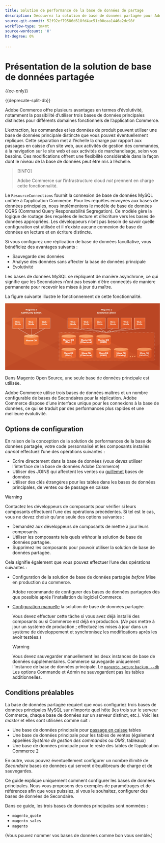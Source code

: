 ```yaml
---
title: Solution de performance de la base de données de partage
description: Découvrez la solution de base de données partagée pour Adobe Commerce et Magento Open Source.
source-git-commit: 52f92ef79586d618fd4ac51c00eaa1446a2dc98f
workflow-type: tm+mt
source-wordcount: '0'
ht-degree: 0%

---
```



# Présentation de la solution de base de données partagée

{{ee-only}}

{{deprecate-split-db}}

Adobe Commerce offre plusieurs avantages en termes d’évolutivité, notamment la possibilité d’utiliser trois bases de données principales distinctes pour différents domaines fonctionnels de l’application Commerce.

L’extraction, les commandes et les données de produit peuvent utiliser une base de données principale distincte que vous pouvez éventuellement répliquer. Cette séparation met à l’échelle la charge par rapport aux passages en caisse d’un site web, aux activités de gestion des commandes, à la navigation sur le site web et aux activités de marchandisage, selon vos besoins. Ces modifications offrent une flexibilité considérable dans la façon dont le niveau de la base de données peut être mis à l’échelle.

>[!INFO]
>
>Adobe Commerce sur l’infrastructure cloud _not_ prennent en charge cette fonctionnalité.

Le `ResourceConnections` fournit la connexion de base de données MySQL unifiée à l’application Commerce. Pour les requêtes envoyées aux bases de données principales, nous implémentons le modèle de base de données CQRS (Command Query Responsabilité Segregation). Ce modèle gère la logique de routage des requêtes de lecture et d’écriture vers les bases de données appropriées. Les développeurs n’ont pas besoin de savoir quelle configuration est utilisée et il n’existe aucune connexion de base de données en lecture et en écriture distincte.

Si vous configurez une réplication de base de données facultative, vous bénéficiez des avantages suivants :

- Sauvegarde des données
- Analyse des données sans affecter la base de données principale
- Évolutivité

Les bases de données MySQL se répliquent de manière asynchrone, ce qui signifie que les Secondaires n’ont pas besoin d’être connectés de manière permanente pour recevoir les mises à jour du maître.

La figure suivante illustre le fonctionnement de cette fonctionnalité.

![Adobe Commerce utilise différentes bases de données pour stocker des tables.](../../assets/configuration/split-db-diagram-ee.png)

Dans Magento Open Source, une seule base de données principale est utilisée.

Adobe Commerce utilise trois bases de données maîtres et un nombre configurable de bases de Secondaires pour la réplication. Adobe Commerce dispose d’une interface unique pour les connexions à la base de données, ce qui se traduit par des performances plus rapides et une meilleure évolutivité.

## Options de configuration

En raison de la conception de la solution de performances de la base de données partagée, votre code personnalisé et les composants installés _cannot_ effectuez l’une des opérations suivantes :

- Ecrire directement dans la base de données (vous devez utiliser l&#39;interface de la base de données Adobe Commerce)
- Utiliser des JOINS qui affectent les ventes ou [guillemet](https://glossary.magento.com/quote) bases de données
- Utiliser des clés étrangères pour les tables dans les bases de données principales, de ventes ou de passage en caisse

>[!WARNING]
>
>Contactez les développeurs de composants pour vérifier si leurs composants effectuent l’une des opérations précédentes. Si tel est le cas, vous ne devez choisir qu’une seule des options suivantes :
>
>- Demandez aux développeurs de composants de mettre à jour leurs composants.
>- Utiliser les composants tels quels _without_ la solution de base de données partagée.
>- Supprimez les composants pour pouvoir utiliser la solution de base de données partagée.


Cela signifie également que vous pouvez effectuer l’une des opérations suivantes :

- Configuration de la solution de base de données partagée _before_ Mise en production du commerce.

   Adobe recommande de configurer des bases de données partagées dès que possible après l’installation du logiciel Commerce.

- [Configuration manuelle](multi-master-manual.md) la solution de base de données partagée.

   Vous devez effectuer cette tâche si vous avez déjà installé des composants ou si Commerce est déjà en production. (_Ne pas_ mettre à jour un système de production ; effectuez les mises à jour dans un système de développement et synchronisez les modifications après les avoir testées.)

   >[!WARNING]
   >
   >Vous devez sauvegarder manuellement les deux instances de base de données supplémentaires. Commerce sauvegarde uniquement l’instance de base de données principale. Le [`magento setup:backup --db`](https://devdocs.magento.com/guides/v2.4/install-gde/install/cli/install-cli-backup.html) Les options Commande et Admin ne sauvegardent pas les tables additionnelles.

## Conditions préalables

La base de données partagée requiert que vous configuriez trois bases de données principales MySQL sur n’importe quel hôte (les trois sur le serveur Commerce, chaque base de données sur un serveur distinct, etc.). Voici les _master_ et elles sont utilisées comme suit :

- Une base de données principale pour [passage en caisse](https://glossary.magento.com/checkout) tables
- Une base de données principale pour les tables de ventes (également appelées _Système de gestion des commandes_ ou _OMS_, tableaux)
- Une base de données principale pour le reste des tables de l’application Commerce 2

En outre, vous pouvez éventuellement configurer un nombre illimité de _Secondaire_ bases de données qui servent d’équilibreurs de charge et de sauvegardes.

Ce guide explique uniquement comment configurer les bases de données principales. Nous vous proposons des exemples de paramétrages et de références afin que vous puissiez, si vous le souhaitez, configurer des bases de données de Secondaire.

Dans ce guide, les trois bases de données principales sont nommées :

- `magento_quote`
- `magento_sales`
- `magento`

(Vous pouvez nommer vos bases de données comme bon vous semble.)
